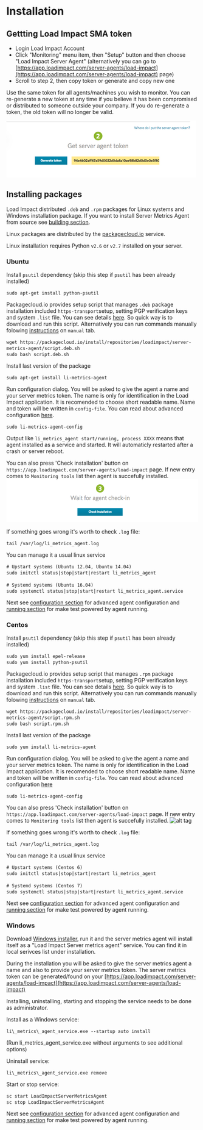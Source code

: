 Installation 
============


Gettting Load Impact SMA token
------------------------------

- Login Load Impact Account
- Click "Monitoring" menu item, then "Setup" button and then choose "Load Impact Server Agent" (alternatively you can go to [https://app.loadimpact.com/server-agents/load-impact](https://app.loadimpact.com/server-agents/load-impact) page)
- Scroll to step 2, then copy token or generate and copy new one

Use the same token for all agents/machines you wish to monitor. You can re-generate a new token at any time if you believe it has been compromised or distributed to someone outside your company. If you do re-generate a token, the old token will no longer be valid.

![alt tag](token.jpg)

Installing packages
---------------------

Load Impact distributed `.deb` and `.rpm` packages for Linux systems and Windows installation package.
If you want to install Server Metrics Agent from source see [building section](1b-BUILD.md).

Linux packages are distributed by the [packagecloud.io](https://packagecloud.io/loadimpact/server-metrics-agent) service.

Linux installation requires Python `v2.6` or `v2.7` installed on your server. 

### Ubuntu

Install `psutil` dependency (skip this step if `psutil` has been already installed)
```
sudo apt-get install python-psutil
```

Packagecloud.io provides setup script that manages `.deb` package installation included `https-transport`setup, setting PGP verification keys and system `.list` file. You can see details [here](https://packagecloud.io/loadimpact/server-metrics-agent/install). So quick way is to download and run this script. Alternatively you can run commands manually folowing [instructions](https://packagecloud.io/loadimpact/server-metrics-agent/install) on `manual` tab.
```
wget https://packagecloud.io/install/repositories/loadimpact/server-metrics-agent/script.deb.sh
sudo bash script.deb.sh
```

Install last version of the package
```
sudo apt-get install li-metrics-agent
```

Run configuration dialog. You will be asked to give the agent a name and your server metrics token. The name is only for identification in the Load Impact application. It is recomended to choose short readable name. Name and token will be written in `config-file`. You can read about advanced configuration [here](2-CONFIGURE.md).

````
sudo li-metrics-agent-config
````

Output like `li_metrics_agent start/running, process XXXX` means that agent installed as a service and started. It will automaticly restarted after a crash or server reboot.

You can also press 'Check installation' button on `https://app.loadimpact.com/server-agents/load-impact` page. If new entry comes to `Monitoring tools` list then agent is succefully installed.
![alt tag](check_installation.png)


If something goes wrong it's worth to check `.log` file:
```
tail /var/log/li_metrics_agent.log
```

You can manage it a usual linux service
```
# Upstart systems (Ubuntu 12.04, Ubuntu 14.04)
sudo initctl status|stop|start|restart li_metrics_agent

# Systemd systems (Ubuntu 16.04)
sudo systemctl status|stop|start|restart li_metrics_agent.service
```

Next see [configuration section](2-CONFIGURE.md) for advanced agent configuration and [running section](3-RUN.md) for make test powered by agent running.


### Centos

Install `psutil` dependency (skip this step if `psutil` has been already installed)
```
sudo yum install epel-release
sudo yum install python-psutil
```

Packagecloud.io provides setup script that manages `.rpm` package installation included `https-transport`setup, setting PGP verification keys and system `.list` file. You can see details [here](https://packagecloud.io/loadimpact/server-metrics-agent/install). So quick way is to download and run this script. Alternatively you can run commands manually folowing [instructions](https://packagecloud.io/loadimpact/server-metrics-agent/install) on `manual` tab.
```
wget https://packagecloud.io/install/repositories/loadimpact/server-metrics-agent/script.rpm.sh
sudo bash script.rpm.sh
```

Install last version of the package
```
sudo yum install li-metrics-agent
```

Run configuration dialog. You will be asked to give the agent a name and your server metrics token. The name is only for identification in the Load Impact application. It is recomended to choose short readable name. Name and token will be written in `config-file`. You can read about advanced configuration [here](2-CONFIGURE.md)

````
sudo li-metrics-agent-config
````

You can also press 'Check installation' button on `https://app.loadimpact.com/server-agents/load-impact` page. If new entry comes to `Monitoring tools` list then agent is succefully installed.
![alt tag](check_installation.jpg)


If something goes wrong it's worth to check `.log` file:
```
tail /var/log/li_metrics_agent.log
```

You can manage it a usual linux service
```
# Upstart systems (Centos 6)
sudo initctl status|stop|start|restart li_metrics_agent

# Systemd systems (Centos 7)
sudo systemctl status|stop|start|restart li_metrics_agent.service
```

Next see [configuration section](2-CONFIGURE.md) for advanced agent configuration and [running section](3-RUN.md) for make test powered by agent running.


### Windows

Download [Windows installer](https://s3.amazonaws.com/loadimpact/server-metrics-agent/server-metrics-agent-1.1-win.amd64.exe), run it and the server metrics agent will install itself as a "Load Impact Server metrics agent" service. You can find it in local serivces list under installation.

During the installation you will be asked to give the server metrics agent a name and also to provide your server metrics token. The server metrics token can be generated/found on your [https://app.loadimpact.com/server-agents/load-impact](https://app.loadimpact.com/server-agents/load-impact)

Installing, uninstalling, starting and stopping the service needs to be done as administrator.  

Install as a Windows service:
```
li\_metrics\_agent_service.exe --startup auto install
```
(Run li\_metrics\_agent_service.exe without arguments to see additional options)

Uninstall service:
```
li\_metrics\_agent_service.exe remove
```

Start or stop service:
```
sc start LoadImpactServerMetricsAgent
sc stop LoadImpactServerMetricsAgent
```

Next see [configuration section](2-CONFIGURE.md) for advanced agent configuration and [running section](3-RUN.md) for make test powered by agent running.



